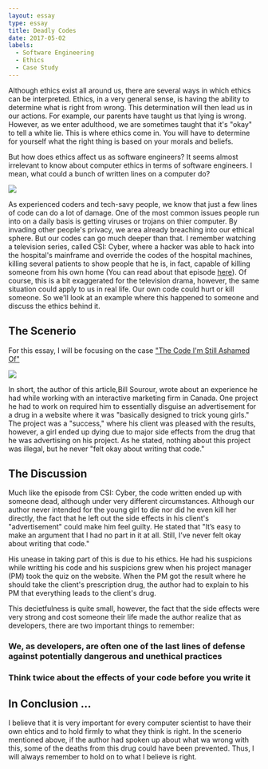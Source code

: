 ```yaml
---
layout: essay
type: essay
title: Deadly Codes
date: 2017-05-02
labels:
  - Software Engineering
  - Ethics
  - Case Study
---
```


Although ethics exist all around us, there are several ways in which ethics can be interpreted. Ethics, in a very general sense, is having the ability to determine what is right from wrong. This determination will then lead us in our actions. For example, our parents have taught us that lying is wrong. However, as we enter adulthood,  we are sometimes taught that it's "okay" to tell a white lie. This is where ethics come in. You will have to determine for yourself what the right thing is based on your morals and beliefs. 

But how does ethics affect us as software engineers? It seems almost irrelevant to know about computer ethics in terms of software engineers. I mean, what could a bunch of written lines on a computer do? 

<img class="ui centered image" src="https://rjanecagatiniobrohade.files.wordpress.com/2015/01/can-stock-photo_csp11714765.jpg">

As experienced coders and tech-savy people, we know that just a few lines of code can do a lot of damage. One of the most common issues people run into on a daily basis is getting viruses or trojans on thier computer. By invading other people's privacy, we area already breaching into our ethical sphere. But our codes can go much deeper than that. I remember watching a television series, called CSI: Cyber, where a hacker was able to hack into the hospital's mainframe and override the codes of the hospital machines, killing several patients to show people that he is, in fact, capable of killing someone from his own home (You can read about that episode [here](http://www.imdb.com/title/tt5028902/)). Of course, this is a bit exaggerated for the television drama, however, the same situation could apply to us in real life. Our own code could hurt or kill someone. So we'll look at an example where this happened to someone and discuss the ethics behind it. 

## The Scenerio

For this essay, I will be focusing on the case ["The Code I'm Still Ashamed Of"](https://medium.freecodecamp.com/the-code-im-still-ashamed-of-e4c021dff55e)

<img class="ui centered image" src="https://cdn-images-1.medium.com/max/800/1*UcpODv1lxR_Bt3MyaOvYWA.jpeg">

In short, the author of this article,Bill Sourour, wrote about an experience he had while working with an interactive marketing firm in Canada. One project he had to work on required him to essentially disguise an advertisement for a drug in a website where it was "basically designed to trick young girls." The project was a "success," where his client was pleased with the results, however, a girl ended up dying due to major side effects from the drug that he was advertising on his project. As he stated, nothing about this project was illegal, but he never "felt okay about writing that code." 

## The Discussion             

Much like the episode from CSI: Cyber, the code written ended up with someone dead, although under very different circumstances. Although our author never intended for the young girl to die nor did he even kill her directly, the fact that he left out the side effects in his client's "advertisement" could make him feel guilty. He stated that "It’s easy to make an argument that I had no part in it at all. Still, I’ve never felt okay about writing that code." 

His unease in taking part of this is due to his ethics. He had his suspicions while writting his code and his suspicions grew when his project manager (PM) took the quiz on the website. When the PM got the result where he should take the client's prescription drug, the author had to explain to his PM that everything leads to the client's drug. 

This decietfulness is quite small, however, the fact that the side effects were very strong and cost someone their life made the author realize that as developers, there are two important things to remember: 

### We, as developers, are often one of the last lines of defense against potentially dangerous and unethical practices

### Think twice about the effects of your code before you write it

## In Conclusion ...

I believe that it is very important for every computer scientist to have their own ehtics and to hold firmly to what they think is right. In the scenerio mentioned above, if the author had spoken up about what wa wrong with this, some of the deaths from this drug could have been prevented. Thus, I will always remember to hold on to what I believe is right. 